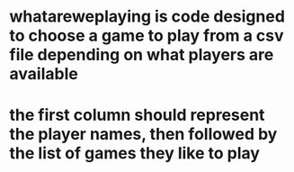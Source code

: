 # whatareweplaying is code designed to choose a game to play from a csv file depending on what players are available
# the first column should represent the player names, then followed by the list of games they like to play
